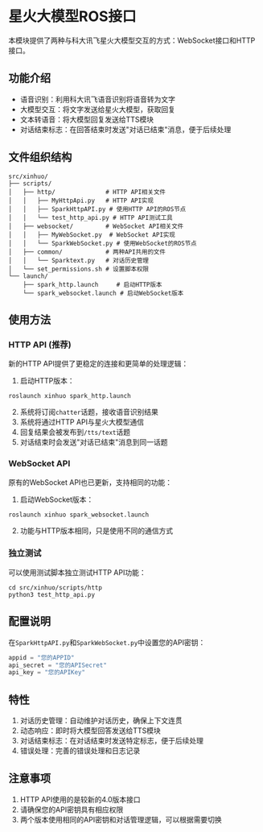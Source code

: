 # 星火大模型ROS接口

本模块提供了两种与科大讯飞星火大模型交互的方式：WebSocket接口和HTTP接口。

## 功能介绍

- 语音识别：利用科大讯飞语音识别将语音转为文字
- 大模型交互：将文字发送给星火大模型，获取回复
- 文本转语音：将大模型回复发送给TTS模块
- 对话结束标志：在回答结束时发送"对话已结束"消息，便于后续处理

## 文件组织结构

```
src/xinhuo/
├── scripts/
│   ├── http/              # HTTP API相关文件
│   │   ├── MyHttpApi.py   # HTTP API实现
│   │   ├── SparkHttpAPI.py # 使用HTTP API的ROS节点
│   │   └── test_http_api.py # HTTP API测试工具
│   ├── websocket/         # WebSocket API相关文件
│   │   ├── MyWebSocket.py  # WebSocket API实现
│   │   └── SparkWebSocket.py # 使用WebSocket的ROS节点
│   ├── common/            # 两种API共用的文件
│   │   └── Sparktext.py   # 对话历史管理
│   └── set_permissions.sh # 设置脚本权限
└── launch/
    ├── spark_http.launch     # 启动HTTP版本
    └── spark_websocket.launch # 启动WebSocket版本
```

## 使用方法

### HTTP API (推荐)

新的HTTP API提供了更稳定的连接和更简单的处理逻辑：

1. 启动HTTP版本：
```
roslaunch xinhuo spark_http.launch
```

2. 系统将订阅`chatter`话题，接收语音识别结果
3. 系统将通过HTTP API与星火大模型通信
4. 回复结果会被发布到`/tts/text`话题
5. 对话结束时会发送"对话已结束"消息到同一话题

### WebSocket API

原有的WebSocket API也已更新，支持相同的功能：

1. 启动WebSocket版本：
```
roslaunch xinhuo spark_websocket.launch
```

2. 功能与HTTP版本相同，只是使用不同的通信方式

### 独立测试

可以使用测试脚本独立测试HTTP API功能：

```
cd src/xinhuo/scripts/http
python3 test_http_api.py
```

## 配置说明

在`SparkHttpAPI.py`和`SparkWebSocket.py`中设置您的API密钥：

```python
appid = "您的APPID"
api_secret = "您的APISecret"
api_key = "您的APIKey"
```

## 特性

1. 对话历史管理：自动维护对话历史，确保上下文连贯
2. 动态响应：即时将大模型回答发送给TTS模块
3. 对话结束标志：在对话结束时发送特定标志，便于后续处理
4. 错误处理：完善的错误处理和日志记录

## 注意事项

1. HTTP API使用的是较新的4.0版本接口
2. 请确保您的API密钥具有相应权限
3. 两个版本使用相同的API密钥和对话管理逻辑，可以根据需要切换 